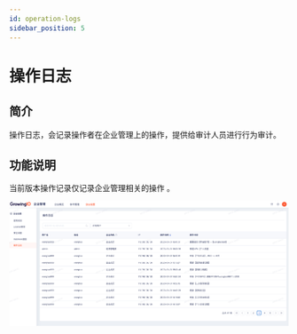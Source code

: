 ```yaml
---
id: operation-logs
sidebar_position: 5
---
```


# 操作日志

## 简介

操作日志，会记录操作者在企业管理上的操作，提供给审计人员进行行为审计。

## 功能说明

当前版本操作记录仅记录企业管理相关的操作 。

![图 1](/img/portal-enterprice_operation-logs.png)  
